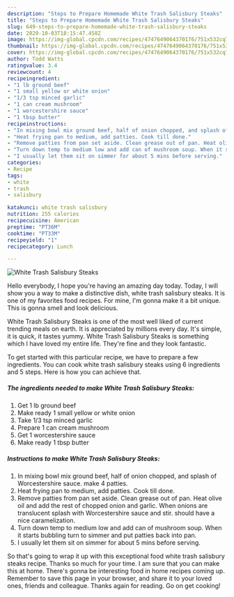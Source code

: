 ```yaml
---
description: "Steps to Prepare Homemade White Trash Salisbury Steaks"
title: "Steps to Prepare Homemade White Trash Salisbury Steaks"
slug: 649-steps-to-prepare-homemade-white-trash-salisbury-steaks
date: 2020-10-03T18:15:47.458Z
image: https://img-global.cpcdn.com/recipes/4747649064370176/751x532cq70/white-trash-salisbury-steaks-recipe-main-photo.jpg
thumbnail: https://img-global.cpcdn.com/recipes/4747649064370176/751x532cq70/white-trash-salisbury-steaks-recipe-main-photo.jpg
cover: https://img-global.cpcdn.com/recipes/4747649064370176/751x532cq70/white-trash-salisbury-steaks-recipe-main-photo.jpg
author: Todd Watts
ratingvalue: 3.4
reviewcount: 4
recipeingredient:
- "1 lb ground beef"
- "1 small yellow or white onion"
- "1/3 tsp minced garlic"
- "1 can cream mushroom"
- "1 worcestershire sauce"
- "1 tbsp butter"
recipeinstructions:
- "In mixing bowl mix ground beef, half of onion chopped, and splash of Worcestershire sauce. make 4 patties."
- "Heat frying pan to medium, add patties. Cook till done."
- "Remove patties from pan set aside. Clean grease out of pan. Heat olive oil and add the rest of chopped onion and garlic. When onions are translucent splash with Worcestershire sauce and stir. should have a nice caramelization."
- "Turn down temp to medium low and add can of mushroom soup. When it starts bubbling turn to simmer and put patties back into pan."
- "I usually let them sit on simmer for about 5 mins before serving."
categories:
- Recipe
tags:
- white
- trash
- salisbury

katakunci: white trash salisbury 
nutrition: 255 calories
recipecuisine: American
preptime: "PT36M"
cooktime: "PT33M"
recipeyield: "1"
recipecategory: Lunch

---
```



![White Trash Salisbury Steaks](https://img-global.cpcdn.com/recipes/4747649064370176/751x532cq70/white-trash-salisbury-steaks-recipe-main-photo.jpg)

Hello everybody, I hope you're having an amazing day today. Today, I will show you a way to make a distinctive dish, white trash salisbury steaks. It is one of my favorites food recipes. For mine, I'm gonna make it a bit unique. This is gonna smell and look delicious.

White Trash Salisbury Steaks is one of the most well liked of current trending meals on earth. It is appreciated by millions every day. It's simple, it is quick, it tastes yummy. White Trash Salisbury Steaks is something which I have loved my entire life. They're fine and they look fantastic.




To get started with this particular recipe, we have to prepare a few ingredients. You can cook white trash salisbury steaks using 6 ingredients and 5 steps. Here is how you can achieve that.

<!--inarticleads1-->

##### The ingredients needed to make White Trash Salisbury Steaks:

1. Get 1 lb ground beef
1. Make ready 1 small yellow or white onion
1. Take 1/3 tsp minced garlic
1. Prepare 1 can cream mushroom
1. Get 1 worcestershire sauce
1. Make ready 1 tbsp butter




<!--inarticleads2-->

##### Instructions to make White Trash Salisbury Steaks:

1. In mixing bowl mix ground beef, half of onion chopped, and splash of Worcestershire sauce. make 4 patties.
1. Heat frying pan to medium, add patties. Cook till done.
1. Remove patties from pan set aside. Clean grease out of pan. Heat olive oil and add the rest of chopped onion and garlic. When onions are translucent splash with Worcestershire sauce and stir. should have a nice caramelization.
1. Turn down temp to medium low and add can of mushroom soup. When it starts bubbling turn to simmer and put patties back into pan.
1. I usually let them sit on simmer for about 5 mins before serving.




So that's going to wrap it up with this exceptional food white trash salisbury steaks recipe. Thanks so much for your time. I am sure that you can make this at home. There's gonna be interesting food in home recipes coming up. Remember to save this page in your browser, and share it to your loved ones, friends and colleague. Thanks again for reading. Go on get cooking!

